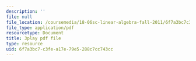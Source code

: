 ```yaml
---
description: ''
file: null
file_location: /coursemedia/18-06sc-linear-algebra-fall-2011/6f7a3bc7c3fea17e79e5288c7cc743cc_qEBi0K5wfOs.pdf
file_type: application/pdf
resourcetype: Document
title: 3play pdf file
type: resource
uid: 6f7a3bc7-c3fe-a17e-79e5-288c7cc743cc
---
```

